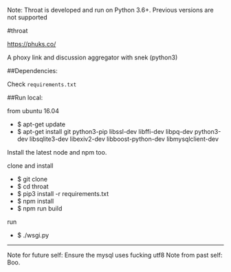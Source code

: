 Note: Throat is developed and run on Python 3.6+. Previous versions are not supported

#throat

https://phuks.co/

A phoxy link and discussion aggregator with snek (python3)

##Dependencies:

Check `requirements.txt`

##Run local:

from ubuntu 16.04

 - $ apt-get update
 - $ apt-get install git python3-pip libssl-dev libffi-dev libpq-dev python3-dev libsqlite3-dev libexiv2-dev libboost-python-dev libmysqlclient-dev

Install the latest node and npm too.

clone and install

 - $ git clone <repo url>
 - $ cd throat
 - $ pip3 install -r requirements.txt
 - $ npm install
 - $ npm run build

run

 - $ ./wsgi.py

---

Note for future self: Ensure the mysql uses fucking utf8
Note from past self: Boo.
